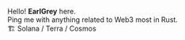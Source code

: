 Hello! **EarlGrey** here.  
Ping me with anything related to Web3 most in Rust.  
🏗️ Solana / Terra / Cosmos  

